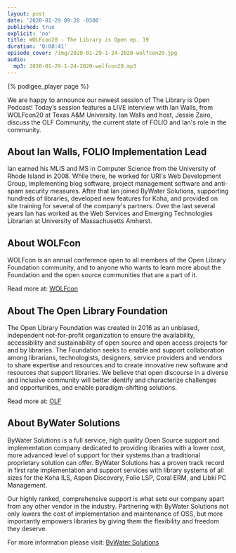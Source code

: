```yaml
---
layout: post
date: '2020-01-29 09:28 -0500'
published: true
explicit: 'no'
title: WOLFcon20 - The Library is Open ep. 19
duration: '0:08:41'
episode_cover: /img/2020-01-29-1-24-2020-wolfcon20.jpg
audio:
  mp3: 2020-01-29-1-24-2020-wolfcon20.mp3
---
```


{% podigee_player page %}

We are happy to announce our newest session of The Library is Open Podcast! Today’s session features a LIVE interview with Ian Walls, from WOLFcon20 at Texas A&M University. Ian Walls and host, Jessie Zairo, discuss the OLF Community, the current state of FOLIO and Ian's role in the community. 

## About Ian Walls, FOLIO Implementation Lead

Ian earned his MLIS and MS in Computer Science from the University of Rhode Island in 2008. While there, he worked for URI's Web Development Group, implementing blog software, project management software and anti-spam security measures. After that Ian joined ByWater Solutions, supporting hundreds of libraries, developed new features for Koha, and provided on site training for several of the company's partners. Over the last several years Ian has worked as the Web Services and Emerging Technologies Librarian at University of Massachusetts Amherst.

## About WOLFcon 

WOLFcon is an annual conference open to all members of the Open Library Foundation community, and to anyone who wants to learn more about the Foundation and the open source communities that are a part of it.

Read more at: [WOLFcon](https://openlibraryfoundation.org/about/wolfcon/ "WOLFcon")

## About The Open Library Foundation 

The Open Library Foundation was created in 2016 as an unbiased, independent not-for-profit organization to ensure the availability, accessibility and sustainability of open source and open access projects for and by libraries. The Foundation seeks to enable and support collaboration among librarians, technologists, designers, service providers and vendors to share expertise and resources and to create innovative new software and resources that support libraries. We believe that open discourse in a diverse and inclusive community will better identify and characterize challenges and opportunities, and enable paradigm-shifting solutions.

Read more at: [OLF](https://openlibraryfoundation.org/about/ "OLF")

## About ByWater Solutions

ByWater Solutions is a full service, high quality Open Source support and implementation company dedicated to providing libraries with a lower cost, more advanced level of support for their systems than a traditional proprietary solution can offer. ByWater Solutions has a proven track record in first rate implementation and support services with library systems of all sizes for the Koha ILS, Aspen Discovery, Folio LSP, Coral ERM, and Libki PC Management.

Our highly ranked, comprehensive support is what sets our company apart from any other vendor in the industry. Partnering with ByWater Solutions not only lowers the cost of implementation and maintenance of OSS, but more importantly empowers libraries by giving them the flexibility and freedom they deserve. 

For more information please visit: [ByWater Solutions](https://bywatersolutions.com/ "ByWater Solutions")
